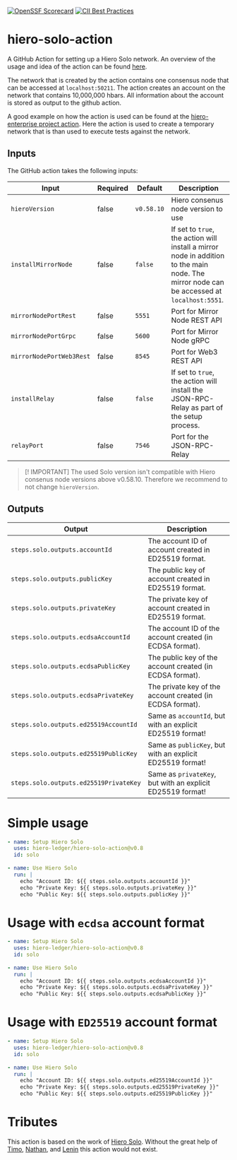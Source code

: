 [![OpenSSF Scorecard](https://api.scorecard.dev/projects/github.com/hiero-ledger/hiero-solo-action/badge)](https://api.scorecard.dev/projects/github.com/hiero-ledger/hiero-solo-action)
[![CII Best Practices](https://bestpractices.coreinfrastructure.org/projects/10697/badge)](https://bestpractices.coreinfrastructure.org/projects/10697)

# hiero-solo-action

A GitHub Action for setting up a Hiero Solo network.
An overview of the usage and idea of the action can be found [here](https://dev.to/hendrikebbers/ci-for-hedera-based-projects-2nja).

The network that is created by the action contains one consensus node that can be accessed at `localhost:50211`.
The action creates an account on the network that contains 10,000,000 hbars.
All information about the account is stored as output to the github action.

A good example on how the action is used can be found at the [hiero-enterprise project action]([https://github.com/OpenElements/hedera-enterprise/blob/main/.github/workflows/maven.yml](https://github.com/OpenElements/hiero-enterprise-java/blob/main/.github/workflows/maven.yml)). Here the action is used to create a temporary network that is than used to execute tests against the network.

## Inputs

The GitHub action takes the following inputs:

| Input          |  Required | Default |Description |
|----------------|-----------|---------|-------------------------------|
| `hieroVersion`|  false    | `v0.58.10` | Hiero consenus node version to use |
| `installMirrorNode` |  false    | `false`   | If set to `true`, the action will install a mirror node in addition to the main node. The mirror node can be accessed at `localhost:5551`. |
| `mirrorNodePortRest`|  false    | `5551` | Port for Mirror Node REST API |
| `mirrorNodePortGrpc`|  false    | `5600` | Port for Mirror Node gRPC |
| `mirrorNodePortWeb3Rest`|  false    | `8545` | Port for Web3 REST API |
| `installRelay` |  false    | `false`   | If set to `true`, the action will install the JSON-RPC-Relay as part of the setup process. |
| `relayPort`|  false    | `7546` | Port for the JSON-RPC-Relay |

> [! IMPORTANT]
> The used Solo version isn't compatible with Hiero consenus node versions above v0.58.10.
> Therefore we recommend to not change `hieroVersion`.

## Outputs

| Output                                   | Description                                                                 |
|------------------------------------------|-----------------------------------------------------------------------------|
| `steps.solo.outputs.accountId`           | The account ID of account created in ED25519 format.                        |
| `steps.solo.outputs.publicKey`           | The public key of account created in ED25519 format.                        |
| `steps.solo.outputs.privateKey`          | The private key of account created in ED25519 format.                       |
| `steps.solo.outputs.ecdsaAccountId`      | The account ID of the account created (in ECDSA format).                    |
| `steps.solo.outputs.ecdsaPublicKey`      | The public key of the account created (in ECDSA format).                    |
| `steps.solo.outputs.ecdsaPrivateKey`     | The private key of the account created (in ECDSA format).                   |
| `steps.solo.outputs.ed25519AccountId`    | Same as `accountId`, but with an explicit ED25519 format!                   |
| `steps.solo.outputs.ed25519PublicKey`    | Same as `publicKey`, but with an explicit ED25519 format!                   |
| `steps.solo.outputs.ed25519PrivateKey`   | Same as `privateKey`, but with an explicit ED25519 format!                  |

# Simple usage

```yaml
- name: Setup Hiero Solo
  uses: hiero-ledger/hiero-solo-action@v0.8
  id: solo
  
- name: Use Hiero Solo
  run: |
    echo "Account ID: ${{ steps.solo.outputs.accountId }}"
    echo "Private Key: ${{ steps.solo.outputs.privateKey }}"
    echo "Public Key: ${{ steps.solo.outputs.publicKey }}"
```

# Usage with `ecdsa` account format

```yaml
- name: Setup Hiero Solo
  uses: hiero-ledger/hiero-solo-action@v0.8
  id: solo
  
- name: Use Hiero Solo
  run: |
    echo "Account ID: ${{ steps.solo.outputs.ecdsaAccountId }}"
    echo "Private Key: ${{ steps.solo.outputs.ecdsaPrivateKey }}"
    echo "Public Key: ${{ steps.solo.outputs.ecdsaPublicKey }}"
```

# Usage with `ED25519` account format

```yaml
- name: Setup Hiero Solo
  uses: hiero-ledger/hiero-solo-action@v0.8
  id: solo
  
- name: Use Hiero Solo
  run: |
    echo "Account ID: ${{ steps.solo.outputs.ed25519AccountId }}"
    echo "Private Key: ${{ steps.solo.outputs.ed25519PrivateKey }}"
    echo "Public Key: ${{ steps.solo.outputs.ed25519PublicKey }}"
```

# Tributes

This action is based on the work of [Hiero Solo](https://github.com/hiero-ledger/solo).
Without the great help of [Timo](https://github.com/timo0), [Nathan](https://github.com/nathanklick), and [Lenin](https://github.com/leninmehedy) this action would not exist.
